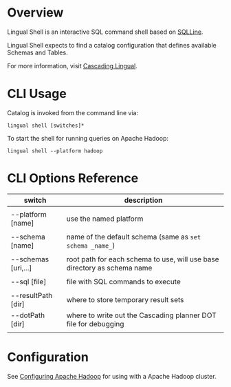 # Overview

Lingual Shell is an interactive SQL command shell based on [SQLLine](http://sqlline.sourceforge.net).

Lingual Shell expects to find a catalog configuration that defines available Schemas and Tables.

For more information, visit [Cascading Lingual](http://cascading.org/lingual).

# CLI Usage

Catalog is invoked from the command line via:

    lingual shell [switches]*

To start the shell for running queries on Apache Hadoop:

    lingual shell --platform hadoop

# CLI Options Reference

| switch              | description
| ------------------- | -----------
|                     |
| --platform [name]   | use the named platform
|                     |
| --schema [name]     | name of the default schema (same as `set schema _name_`)
|                     |
| --schemas [uri,...] | root path for each schema to use, will use base directory as schema name
|                     |
| --sql [file]        | file with SQL commands to execute
|                     |
| --resultPath [dir]  | where to store temporary result sets
| --dotPath [dir]     | where to write out the Cascading planner DOT file for debugging
|                     |

# Configuration

See [Configuring Apache Hadoop](hadoop.md) for using with a Apache Hadoop cluster.